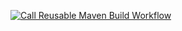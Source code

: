 [![Call Reusable Maven Build Workflow](https://github.com/majid9971/maven_project/actions/workflows/main.yml/badge.svg)](https://github.com/majid9971/maven_project/actions/workflows/main.yml)

